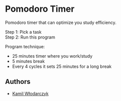
# Pomodoro Timer

Pomodoro timer that can optimize you study efficiency.  

Step 1: Pick a task  
Step 2: Run this program  

Program technique:  
* 25 minutes timer where you work/study
* 5 minutes break
* Every 4 cycles it sets 25 minutes for a long break


## Authors

- [Kamil Włodarczyk](https://github.com/KamilWlodarczyk2003)

